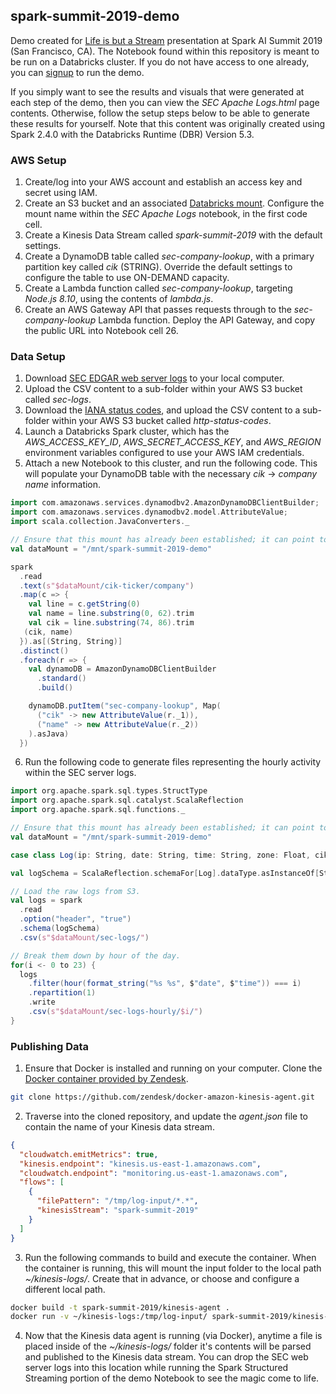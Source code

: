 ## spark-summit-2019-demo
Demo created for [Life is but a Stream](https://databricks.com/sparkaisummit/north-america/sessions-single-2019?id=125) presentation at Spark AI Summit 2019 (San Francisco, CA). The Notebook found within this repository is meant to be run on a Databricks cluster. If you do not have access to one already, you can [signup](https://databricks.com/try-databricks) to run the demo.

If you simply want to see the results and visuals that were generated at each step of the demo, then you can view the _SEC Apache Logs.html_ page contents. Otherwise, follow the setup steps below to be able to generate these results for yourself. Note that this content was originally created using Spark 2.4.0 with the Databricks Runtime (DBR) Version 5.3.

### AWS Setup
1. Create/log into your AWS account and establish an access key and secret using IAM.
2. Create an S3 bucket and an associated [Databricks mount](https://docs.databricks.com/spark/latest/data-sources/aws/amazon-s3.html#mount-an-s3-bucket). Configure the mount name within the _SEC Apache Logs_ notebook, in the first code cell.
3. Create a Kinesis Data Stream called _spark-summit-2019_ with the default settings.
4. Create a DynamoDB table called _sec-company-lookup_, with a primary partition key called _cik_ (STRING). Override the default settings to configure the table to use ON-DEMAND capacity.
5. Create a Lambda function called _sec-company-lookup_, targeting _Node.js 8.10_, using the contents of _lambda.js_.
6. Create an AWS Gateway API that passes requests through to the _sec-company-lookup_ Lambda function. Deploy the API Gateway, and copy the public URL into Notebook cell 26.

### Data Setup
1. Download [SEC EDGAR web server logs](https://www.sec.gov/dera/data/edgar-log-file-data-set.html) to your local computer.
2. Upload the CSV content to a sub-folder within your AWS S3 bucket called _sec-logs_.
3. Download the [IANA status codes](https://www.iana.org/assignments/http-status-codes/http-status-codes-1.csv), and upload the CSV content to a sub-folder within your AWS S3 bucket called _http-status-codes_.
4. Launch a Databricks Spark cluster, which has the _AWS_ACCESS_KEY_ID_, _AWS_SECRET_ACCESS_KEY_, and _AWS_REGION_ environment variables configured to use your AWS IAM credentials.
5. Attach a new Notebook to this cluster, and run the following code. This will populate your DynamoDB table with the necessary _cik_ -> _company name_ information.

```scala
import com.amazonaws.services.dynamodbv2.AmazonDynamoDBClientBuilder;
import com.amazonaws.services.dynamodbv2.model.AttributeValue;
import scala.collection.JavaConverters._

// Ensure that this mount has already been established; it can point to any S3 bucket within your AWS account.
val dataMount = "/mnt/spark-summit-2019-demo"

spark
  .read
  .text(s"$dataMount/cik-ticker/company")
  .map(c => {
    val line = c.getString(0)
    val name = line.substring(0, 62).trim
    val cik = line.substring(74, 86).trim
   (cik, name)
  }).as[(String, String)]
  .distinct()
  .foreach(r => {
    val dynamoDB = AmazonDynamoDBClientBuilder
      .standard()
      .build()

    dynamoDB.putItem("sec-company-lookup", Map(
      ("cik" -> new AttributeValue(r._1)),
      ("name" -> new AttributeValue(r._2))
    ).asJava)
  })
```
  6. Run the following code to generate files representing the hourly activity within the SEC server logs.

```scala
import org.apache.spark.sql.types.StructType
import org.apache.spark.sql.catalyst.ScalaReflection
import org.apache.spark.sql.functions._

// Ensure that this mount has already been established; it can point to any S3 bucket within your AWS account.
val dataMount = "/mnt/spark-summit-2019-demo"

case class Log(ip: String, date: String, time: String, zone: Float, cik: Float, accession: String, extention: String, code: Float, size: Float, idx: Float, norefer: Float, noagent: Float, find: Float, crawler: Float, browser: String)

val logSchema = ScalaReflection.schemaFor[Log].dataType.asInstanceOf[StructType]

// Load the raw logs from S3.
val logs = spark
  .read
  .option("header", "true")
  .schema(logSchema)
  .csv(s"$dataMount/sec-logs/")

// Break them down by hour of the day.
for(i <- 0 to 23) {
  logs
    .filter(hour(format_string("%s %s", $"date", $"time")) === i)
    .repartition(1)
    .write
    .csv(s"$dataMount/sec-logs-hourly/$i/")
}
```

### Publishing Data
1. Ensure that Docker is installed and running on your computer. Clone the [Docker container provided by Zendesk](https://github.com/zendesk/docker-amazon-kinesis-agent).

```bash
git clone https://github.com/zendesk/docker-amazon-kinesis-agent.git
```
2. Traverse into the cloned repository, and update the _agent.json_ file to contain the name of your Kinesis data stream.

```json
{
  "cloudwatch.emitMetrics": true,
  "kinesis.endpoint": "kinesis.us-east-1.amazonaws.com",
  "cloudwatch.endpoint": "monitoring.us-east-1.amazonaws.com",
  "flows": [
    {
      "filePattern": "/tmp/log-input/*.*",
      "kinesisStream": "spark-summit-2019"
    }
  ]
}
```

3. Run the following commands to build and execute the container. When the container is running, this will mount the input folder to the local path _~/kinesis-logs/_. Create that in advance, or choose and configure a different local path.

```bash
docker build -t spark-summit-2019/kinesis-agent .
docker run -v ~/kinesis-logs:/tmp/log-input/ spark-summit-2019/kinesis-agent:latest
```

4. Now that the Kinesis data agent is running (via Docker), anytime a file is placed inside of the _~/kinesis-logs/_ folder it's contents will be parsed and published to the Kinesis data stream. You can drop the SEC web server logs into this location while running the Spark Structured Streaming portion of the demo Notebook to see the magic come to life.

